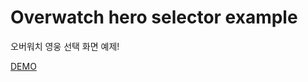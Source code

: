 # Overwatch hero selector example

오버워치 영웅 선택 화면 예제!

[DEMO](https://gleeful-nougat-e15906.netlify.app/)

